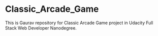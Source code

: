 # Classic_Arcade_Game
This is Gaurav repository for  Classic Arcade Game  project in Udacity Full Stack Web Developer Nanodegree.
